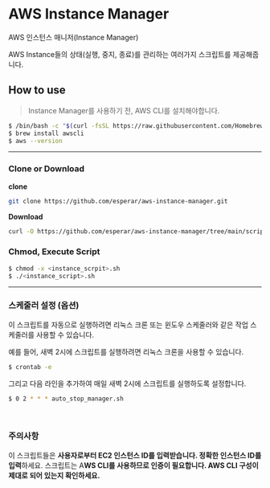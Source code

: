 # AWS Instance Manager

AWS 인스턴스 매니저(Instance Manager)

AWS Instance들의 상태(실행, 중지, 종료)를 관리하는 여러가지 스크립트를 제공해줍니다.


## How to use

> Instance Manager를 사용하기 전, AWS CLI를 설치해야합니다.

```bash
$ /bin/bash -c "$(curl -fsSL https://raw.githubusercontent.com/Homebrew/install/HEAD/install.sh)"
$ brew install awscli
$ aws --version
```

---

### Clone or Download

**clone**

```bash
git clone https://github.com/esperar/aws-instance-manager.git
```

**Download**
```bash
curl -O https://github.com/esperar/aws-instance-manager/tree/main/scripts/<script_spath>
```

### Chmod, Execute Script

```bash
$ chmod -x <instance_scrpit>.sh
$ ./<instance_script>.sh
```

---

### 스케줄러 설정 (옵션)
이 스크립트를 자동으로 실행하려면 리눅스 크론 또는 윈도우 스케줄러와 같은 작업 스케줄러를 사용할 수 있습니다.

예를 들어, 새벽 2시에 스크립트를 실행하려면 리눅스 크론을 사용할 수 있습니다.

```bash
$ crontab -e
```

그리고 다음 라인을 추가하여 매일 새벽 2시에 스크립트를 실행하도록 설정합니다.

```bash
$ 0 2 * * * auto_stop_manager.sh
```

<br>

### 주의사항
이 스크립트들은 **사용자로부터 EC2 인스턴스 ID를 입력받습니다. 정확한 인스턴스 ID를 입력**하세요.
스크립트는 A**WS CLI를 사용하므로 인증이 필요합니다. AWS CLI 구성이 제대로 되어 있는지 확인하세요.**
